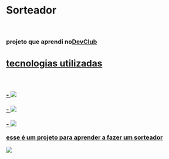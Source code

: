 <h1>Sorteador</h1>
<br>
<h3>projeto que aprendi no<a href="https//rodolfomori.com.br/devclub">DevClub</a</h3>
<h2>tecnologias utilizadas</h2>
<br>
<br>
- <img src="https://img.shields.io/badge/HTML5-E34F26?style=for-the-badge&logo=html5&logoColor=white">
<br>
<br>
- <img src="https://img.shields.io/badge/CSS3-1572B6?style=for-the-badge&logo=css3&logoColor=white">
<br>
<br>
- <img src="https://img.shields.io/badge/JavaScript-323330?style=for-the-badge&logo=javascript&logoColor=F7DF1E" />
<p>esse é um projeto para aprender a fazer um sorteador</p>
<img src="https://github.com/Verneloira/sorteador/blob/main/assets/desktop%20novo.png">
